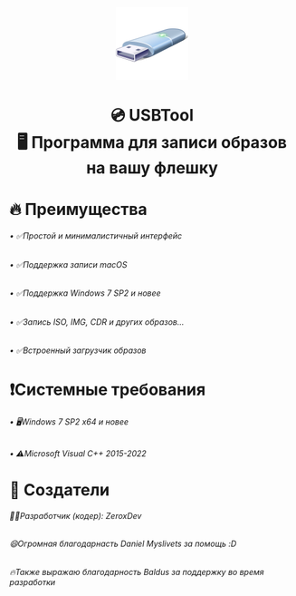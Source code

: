 <div align="center">
<img src="icon.png" height="128" width="128" >
<h1> 💿 USBTool
  <br>🖥 Программа для записи образов на вашу флешку</br>
</h1>

<div align="left">


<h1 align="left">🔥 Преимущества</h1>
<div align="left">
<h6>• ✅Простой и минималистичный интерфейс</h6>
<h6>• ✅Поддержка записи macOS</h6>
<h6>• ✅Поддержка Windows 7 SP2 и новее</h6>
<h6>• ✅Запись ISO, IMG, CDR и других образов...</h6>
<h6>• ✅Встроенный загрузчик образов</h6>

<h1 align="left">❗️Системные требования</h1>

<h6>• 🖥Windows 7 SP2 x64 и новее</h6>
<h6>• ⚠️Microsoft Visual C++ 2015-2022</h6>


<h1 align="left">👥 Создатели</h1>

<h6>👨‍💻Разработчик (кодер): ZeroxDev</h6>
<h6>😄Огромная благодарнасть Daniel Myslivets за помощь :D</h6>
<h6>🔥Также выражаю благодарность Baldus за поддержку во время разработки</h6>
